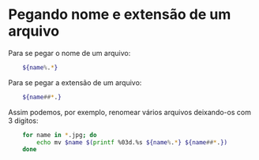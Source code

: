# Pegando nome e extensão de um arquivo

Para se pegar o nome de um arquivo:

~~~ Bash
    ${name%.*}
~~~

Para se pegar a extensão de um arquivo:

~~~ Bash
    ${name##*.}
~~~

Assim podemos, por exemplo, renomear vários arquivos deixando-os com 3 digitos:

~~~ Bash
    for name in *.jpg; do
        echo mv $name $(printf %03d.%s ${name%.*} ${name##*.})
    done
~~~
